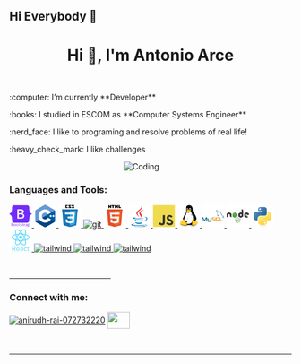 ## Hi Everybody 👋

<h1 align="center">Hi 👋, I'm Antonio Arce</h1>




<p align="left"> <a href="https://twitter.com/" target="blank"><img src="https://img.shields.io/twitter/follow/?logo=twitter&style=for-the-badge" alt="" /></a> </p>

<p align="left">:computer: I’m currently **Developer**</p>
<p align="left">:books: I studied in ESCOM as **Computer Systems Engineer**</p>
<p align="left">:nerd_face: I like to programing and resolve problems of real life!</p>
<p align="left">:heavy_check_mark: I like challenges</p>
<img align="right" alt="Coding" width="300" src="https://media1.tenor.com/m/y2JXkY1pXkwAAAAC/cat-computer.gif">


<br>
<h3 align="left">Languages and Tools:</h3>
<p align="left"> <a href="https://getbootstrap.com" target="_blank" rel="noreferrer"> <img src="https://raw.githubusercontent.com/devicons/devicon/master/icons/bootstrap/bootstrap-plain-wordmark.svg" alt="bootstrap" width="40" height="40"/> </a> <a href="https://www.w3schools.com/cpp/" target="_blank" rel="noreferrer"> <img src="https://raw.githubusercontent.com/devicons/devicon/master/icons/cplusplus/cplusplus-original.svg" alt="cplusplus" width="40" height="40"/> </a> <a href="https://www.w3schools.com/css/" target="_blank" rel="noreferrer"> <img src="https://raw.githubusercontent.com/devicons/devicon/master/icons/css3/css3-original-wordmark.svg" alt="css3" width="40" height="40"/> </a> <a href="https://git-scm.com/" target="_blank" rel="noreferrer"> <img src="https://www.vectorlogo.zone/logos/git-scm/git-scm-icon.svg" alt="git" width="40" height="40"/> </a> <a href="https://www.w3.org/html/" target="_blank" rel="noreferrer"> <img src="https://raw.githubusercontent.com/devicons/devicon/master/icons/html5/html5-original-wordmark.svg" alt="html5" width="40" height="40"/> </a> <a href="https://www.java.com" target="_blank" rel="noreferrer"> <img src="https://raw.githubusercontent.com/devicons/devicon/master/icons/java/java-original.svg" alt="java" width="40" height="40"/> </a> <a href="https://developer.mozilla.org/en-US/docs/Web/JavaScript" target="_blank" rel="noreferrer"> <img src="https://raw.githubusercontent.com/devicons/devicon/master/icons/javascript/javascript-original.svg" alt="javascript" width="40" height="40"/> </a> <a href="https://www.linux.org/" target="_blank" rel="noreferrer"> <img src="https://raw.githubusercontent.com/devicons/devicon/master/icons/linux/linux-original.svg" alt="linux" width="40" height="40"/> </a> <a href="https://www.mysql.com/" target="_blank" rel="noreferrer"> <img src="https://raw.githubusercontent.com/devicons/devicon/master/icons/mysql/mysql-original-wordmark.svg" alt="mysql" width="40" height="40"/> </a> <a href="https://nodejs.org" target="_blank" rel="noreferrer"> <img src="https://raw.githubusercontent.com/devicons/devicon/master/icons/nodejs/nodejs-original-wordmark.svg" alt="nodejs" width="40" height="40"/> </a> <a href="https://www.python.org" target="_blank" rel="noreferrer"> <img src="https://raw.githubusercontent.com/devicons/devicon/master/icons/python/python-original.svg" alt="python" width="40" height="40"/> </a> <a href="https://reactjs.org/" target="_blank" rel="noreferrer"> <img src="https://raw.githubusercontent.com/devicons/devicon/master/icons/react/react-original-wordmark.svg" alt="react" width="40" height="40"/> </a> <a href="https://tailwindcss.com/" target="_blank" rel="noreferrer"> <img src="https://www.vectorlogo.zone/logos/tailwindcss/tailwindcss-icon.svg" alt="tailwind" width="40" height="40"/> </a>  <a href="https://www.mongodb.com/" target="_blank" rel="noreferrer"> <img src="https://static-00.iconduck.com/assets.00/mongodb-icon-256x256-nc3cxgbo.png" alt="tailwind" width="40" height="40"> </a> <a href="https://www.docker.com/" target="_blank" rel="noreferrer"> <img src="https://cdn.icon-icons.com/icons2/2699/PNG/512/docker_official_logo_icon_169250.png" alt="tailwind" width="40" height="40"> </a>  </p><br>


<hr width="36%" >

<h3 align="left">Connect with me:</h3>
<p align="left">
<a href="https://www.linkedin.com/in/arcegudantonio/" target="blank"><img align="center" src="https://raw.githubusercontent.com/rahuldkjain/github-profile-readme-generator/master/src/images/icons/Social/linked-in-alt.svg" alt="anirudh-rai-072732220" height="30" width="40" /></a>
<a href="https://www.hackerrank.com/profile/tony_ipn26" target="blank"> <img align="center" src="https://ik.imagekit.io/himalayas/https://cdn-images.himalayas.app/xudoju7lrxs5776m3b709apjbtan?tr=w-256,q-100" height="30" width="40"></a>
</p>
<br>

------
